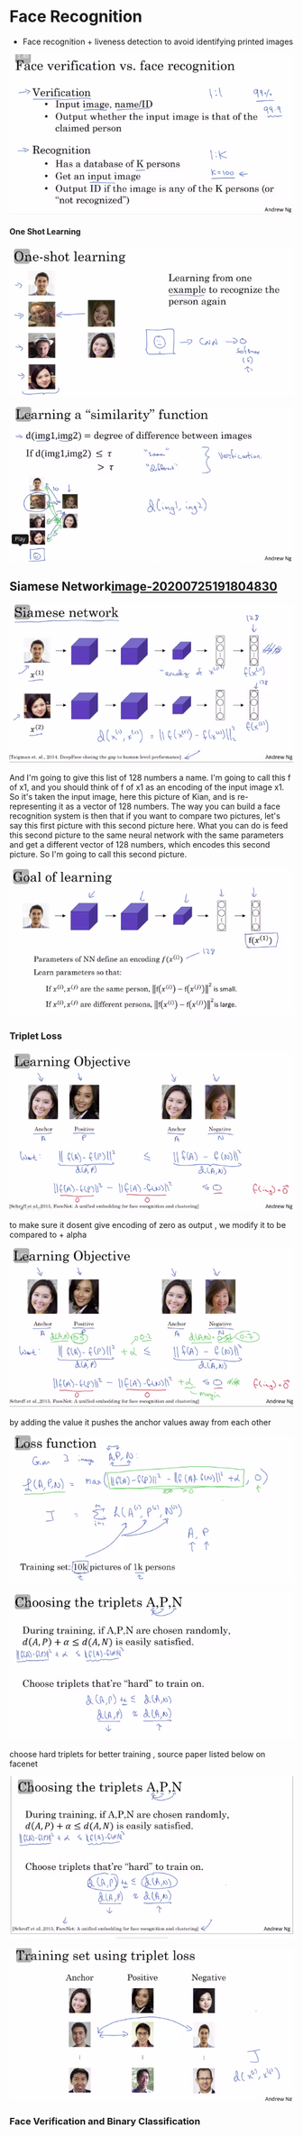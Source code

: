# Face Recognition

-  Face recognition + liveness detection to avoid identifying printed  images

  ![image-20200725091814871](image-20200725091814871.png)

#### One Shot Learning

![image-20200725132924214](image-20200725132924214.png)

![image-20200725140021334](image-20200725140021334.png)

## Siamese Network[image-20200725191804830](image-20200725191804830.png)

![image-20200725191840729](image-20200725191840729.png)

And I'm going to give this list of 128 numbers a name. I'm going to call this f of x1, and you should think of f of x1 as an encoding of the input image x1. So it's taken the input image, here this picture of Kian, and is re-representing it as a vector of 128 numbers. The way you can build a face recognition system is then that if you want to compare two pictures, let's say this first picture with this second picture here. What you can do is feed this second picture to the same neural network with the same parameters and get a different vector of 128 numbers, which encodes this second picture. So I'm going to call this second picture.

![image-20200725192037377](image-20200725192037377.png)

### Triplet Loss

![image-20200725201616765](image-20200725201616765.png)

to make sure it dosent give encoding of zero as output  , we modify it to be compared to + alpha 

![image-20200725201814421](image-20200725201814421.png)

by adding the value it pushes the anchor values away from each other  

![image-20200725202417323](image-20200725202417323.png)

![image-20200725202617833](image-20200725202617833.png)

choose hard triplets for better training  , source paper listed below on facenet

![image-20200725202656802](image-20200725202656802.png)

![image-20200725202929228](image-20200725202929228.png)

### Face Verification and Binary Classification

